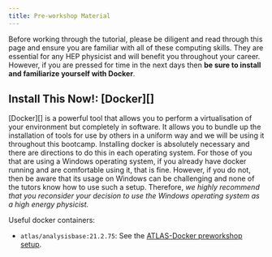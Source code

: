 ```yaml
---
title: Pre-workshop Material
---
```


Before working through the tutorial, please be diligent and read through this page and ensure you
are familiar with all of these computing skills.  They are essential for any HEP physicist
and will benefit you throughout your career.  However, if you are pressed for time in the next days
then **be sure to install and familiarize yourself with Docker**.


## Install This Now!: [Docker][]

[Docker][] is a powerful tool that allows you
to perform a virtualisation of your environment but completely in software.  It
allows you to bundle up the installation of tools for use by others in a uniform way
and we will be using it throughout this bootcamp.  Installing docker is absolutely
necessary and there are directions to do this in each operating system.  For those
of you that are using a Windows operating system, if you already have docker running
and are comfortable using it, that is fine.  However, if you do not, then be aware
that its usage on Windows can be challenging and none of the tutors know how to use
such a setup.  Therefore, *we highly recommend that you reconsider
your decision to use the Windows operating system as a high energy physicist.*


Useful docker containers:

* `atlas/analysisbase:21.2.75`: See the [ATLAS-Docker preworkshop setup](https://adjackp.github.io/pre-workshopMaterial/02-atlasdocker/index.html).

